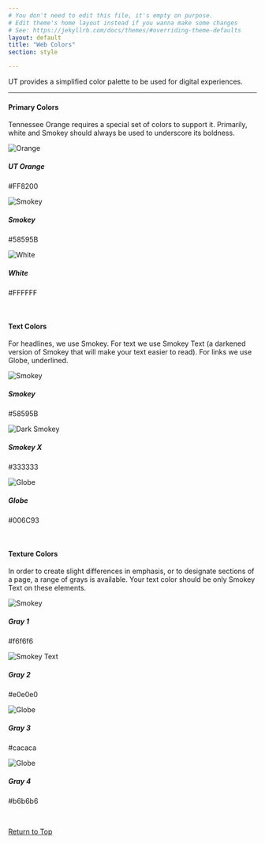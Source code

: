 ```yaml
---
# You don't need to edit this file, it's empty on purpose.
# Edit theme's home layout instead if you wanna make some changes
# See: https://jekyllrb.com/docs/themes/#overriding-theme-defaults
layout: default
title: "Web Colors"
section: style

---
```


<p class="lead">UT provides a simplified color palette to be used for digital experiences.</p>

***

#### Primary Colors

Tennessee Orange requires a special set of colors to support it. Primarily, white and Smokey should always be used to underscore its boldness.

<div class="one-third column" style="width: 9rem;">
<img class="card-img-top" src="{{ site.baseurl }}/assets/i/clr-orange.gif" alt="Orange">
<div class="card-body">
  <h5 class="card-title">UT Orange</h5>
  <p class="card-text">#FF8200</p>
</div>
</div>
<div class="one-third column" style="width: 9rem;">
<img class="card-img-top" src="{{ site.baseurl }}/assets/i/clr-smokey.gif" alt="Smokey">
<div class="card-body">
  <h5 class="card-title">Smokey</h5>
  <p class="card-text">#58595B</p>
</div>

</div>
<div class="one-third column" style="width: 9rem;">
<img class="card-img-top" src="{{ site.baseurl }}/assets/i/clr-white.gif" alt="White">
<div class="card-body">
  <h5 class="card-title">White</h5>
  <p class="card-text">#FFFFFF</p>
</div>
</div>
<br class="clear">




#### Text Colors

For headlines, we use Smokey. For text we use Smokey Text (a darkened version of Smokey that will make your text easier to read). For links we use Globe, underlined.


<div class="one-third column" style="width: 9rem;">
    <img class="card-img-top" src="{{ site.baseurl }}/assets/i/clr-smokey.gif" alt="Smokey">
    <div class="card-body">
      <h5 class="card-title">Smokey</h5>
      <p class="card-text">#58595B</p>
    </div>
  </div>
<div class="one-third column" style="width: 9rem;">
    <img class="card-img-top" src="{{ site.baseurl }}/assets/i/clr-text.gif" alt="Dark Smokey">
    <div class="card-body">
      <h5 class="card-title">Smokey X</h5>
      <p class="card-text">#333333</p>
    </div>

  </div>
<div class="one-third column" style="width: 9rem;">
    <img class="card-img-top" src="{{ site.baseurl }}/assets/i/clr-globe.gif" alt="Globe">
    <div class="card-body">
      <h5 class="card-title">Globe</h5>
      <p class="card-text">#006C93</p>
    </div>
  </div>
<br class="clear">


#### Texture Colors

In order to create slight differences in emphasis, or to designate sections of a page, a range of grays is available. Your text color should be only Smokey Text on these elements.


<div class="one-third column" style="width: 9rem;">
    <img class="card-img-top" src="{{ site.baseurl }}/assets/i/clr-gray1.gif" alt="Smokey">
    <div class="card-body">
      <h5 class="card-title">Gray 1</h5>
      <p class="card-text">#f6f6f6</p>
    </div>
  </div>
<div class="one-third column" style="width: 9rem;">
    <img class="card-img-top" src="{{ site.baseurl }}/assets/i/clr-gray2.gif" alt="Smokey Text">
    <div class="card-body">
      <h5 class="card-title">Gray 2</h5>
      <p class="card-text">#e0e0e0</p>
    </div>

  </div>
<div class="one-third column" style="width: 9rem;">
    <img class="card-img-top" src="{{ site.baseurl }}/assets/i/clr-gray3.gif" alt="Globe">
    <div class="card-body">
      <h5 class="card-title">Gray 3</h5>
      <p class="card-text">#cacaca</p>
    </div>
  </div>

<div class="one-third column" style="width: 9rem;">
    <img class="card-img-top" src="{{ site.baseurl }}/assets/i/clr-gray4.gif" alt="Globe">
    <div class="card-body">
      <h5 class="card-title">Gray 4</h5>
      <p class="card-text">#b6b6b6</p>
    </div>
  </div>
<br class="clear">






[Return to Top](#content)

